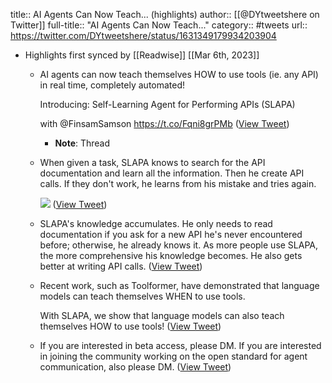 title:: AI Agents Can Now Teach... (highlights)
author:: [[@DYtweetshere on Twitter]]
full-title:: "AI Agents Can Now Teach..."
category:: #tweets
url:: https://twitter.com/DYtweetshere/status/1631349179934203904

- Highlights first synced by [[Readwise]] [[Mar 6th, 2023]]
	- AI agents can now teach themselves HOW to use tools (ie. any API) in real time, completely automated!
	  
	  Introducing: Self-Learning Agent for Performing APIs (SLAPA)
	  
	  with @FinsamSamson https://t.co/Fqni8grPMb ([View Tweet](https://twitter.com/DYtweetshere/status/1631349179934203904))
		- **Note**: Thread
	- When given a task, SLAPA knows to search for the API documentation and learn all the information. Then he create API calls. If they don't work, he learns from his mistake and tries again. 
	  
	  ![](https://pbs.twimg.com/media/FqNBdKgaYAAktMv.png) ([View Tweet](https://twitter.com/DYtweetshere/status/1631349181242806272))
	- SLAPA's knowledge accumulates. He only needs to read documentation if you ask for a new API he's never encountered before; otherwise, he already knows it. As more people use SLAPA, the more comprehensive his knowledge becomes. He also gets better at writing API calls. ([View Tweet](https://twitter.com/DYtweetshere/status/1631349182601760769))
	- Recent work, such as Toolformer, have demonstrated that language models can teach themselves WHEN to use tools. 
	  
	  With SLAPA, we show that language models can also teach themselves HOW to use tools! ([View Tweet](https://twitter.com/DYtweetshere/status/1631349183809716225))
	- If you are interested in beta access, please DM. If you are interested in joining the community working on the open standard for agent communication, also please DM. ([View Tweet](https://twitter.com/DYtweetshere/status/1631349184967352321))